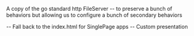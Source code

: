 A copy of the go standard http FileServer -- to preserve a bunch of behaviors but 
allowing us to configure a bunch of secondary behaviors

-- Fall back to the index.html for SinglePage apps
-- Custom presentation
